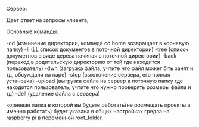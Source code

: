 Сервер:

Дает ответ на запросы клиента;

Основные команды:

-сd (изминение директории, команда cd home возвращает в корневую папку)
-ll (LL список документов в поточной директории)
-tree (список докуметнов в виде дерева начиная с поточной директории)
-back (переход в родительскую директорию от той где находится пользователь)
-dwn (загрузка файла, учтите что файл может біть занят и тд, обсуждали на паре)
-stop (выключение сервера, его полная установка)
-upload (выгрузка файла на сервер в поточную папку где находится пользователь, учтите что нужно проверять розмеры файла и тд)
-dell (удаление файла с сервера)

корневая папка в которой вы будете работать(не розмещать проекты а именно работать) будет указана в общих настройках гредла на raspberry pi в переменной root_folder.
